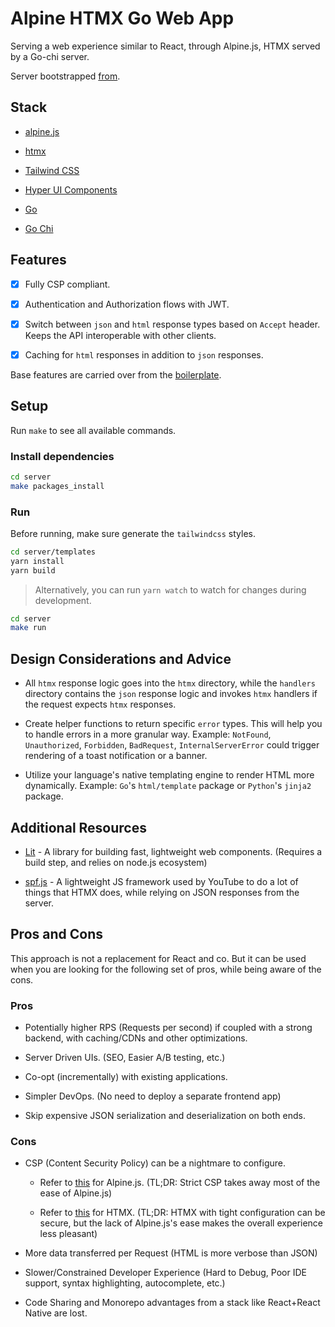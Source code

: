 # Alpine HTMX Go Web App

Serving a web experience similar to React, through Alpine.js, HTMX served by a Go-chi server.

Server bootstrapped [from](https://github.com/SushritPasupuleti/Go-Chi-Boilerplate).

## Stack

- [alpine.js](https://alpinejs.dev/)

- [htmx](https://htmx.org/)

- [Tailwind CSS](https://tailwindcss.com/)

- [Hyper UI Components](https://www.hyperui.dev/)

- [Go](https://golang.org/)

- [Go Chi](https://github.com/go-chi/chi)

## Features

- [x] Fully CSP compliant.

- [x] Authentication and Authorization flows with JWT.

- [x] Switch between `json` and `html` response types based on `Accept` header. Keeps the API interoperable with other clients.

- [x] Caching for `html` responses in addition to `json` responses.

Base features are carried over from the [boilerplate](https://github.com/SushritPasupuleti/Go-Chi-Boilerplate).

## Setup

Run `make` to see all available commands.

### Install dependencies

```bash
cd server
make packages_install
```

### Run

Before running, make sure generate the `tailwindcss` styles.

```bash
cd server/templates
yarn install
yarn build
```

> Alternatively, you can run `yarn watch` to watch for changes during development.

```bash
cd server
make run
```

## Design Considerations and Advice

- All `htmx` response logic goes into the `htmx` directory, while the `handlers` directory contains the `json` response logic and invokes `htmx` handlers if the request expects `htmx` responses.

- Create helper functions to return specific `error` types. This will help you to handle errors in a more granular way. Example: `NotFound`, `Unauthorized`, `Forbidden`, `BadRequest`, `InternalServerError` could trigger rendering of a toast notification or a banner.

- Utilize your language's native templating engine to render HTML more dynamically. Example: `Go`'s `html/template` package or `Python`'s `jinja2` package.

## Additional Resources

- [Lit](https://lit.dev/) - A library for building fast, lightweight web components. (Requires a build step, and relies on node.js ecosystem)

- [spf.js](https://youtube.github.io/spfjs/) - A lightweight JS framework used by YouTube to do a lot of things that HTMX does, while relying on JSON responses from the server.

## Pros and Cons

This approach is not a replacement for React and co. But it can be used when you are looking for the following set of pros, while being aware of the cons.

### Pros

- Potentially higher RPS (Requests per second) if coupled with a strong backend, with caching/CDNs and other optimizations.

- Server Driven UIs. (SEO, Easier A/B testing, etc.)

- Co-opt (incrementally) with existing applications.

- Simpler DevOps. (No need to deploy a separate frontend app)

- Skip expensive JSON serialization and deserialization on both ends.

### Cons

- CSP (Content Security Policy) can be a nightmare to configure.

    - Refer to [this](https://alpinejs.dev/advanced/csp) for Alpine.js. (TL;DR: Strict CSP takes away most of the ease of Alpine.js)

    - Refer to [this](https://htmx.org/docs/#security) for HTMX. (TL;DR: HTMX with tight configuration can be secure, but the lack of Alpine.js's ease makes the overall experience less pleasant)

- More data transferred per Request (HTML is more verbose than JSON)

- Slower/Constrained Developer Experience (Hard to Debug, Poor IDE support, syntax highlighting, autocomplete, etc.)

- Code Sharing and Monorepo advantages from a stack like React+React Native are lost.
